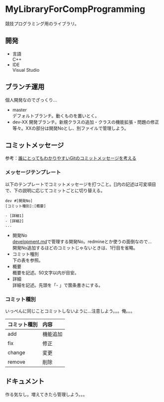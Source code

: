 # MyLibraryForCompProgramming

競技プログラミング用のライブラリ。

## 開発

- 言語  
C++
- IDE  
Visual Studio

## ブランチ運用

個人開発なのでざっくり…

- master  
デフォルトブランチ。動くものを置いとく。
- dev-XX
開発ブランチ。新規クラスの追加・クラスの機能拡張・問題の修正等々。XXの部分は開発Noとし、別ファイルで管理しよう。

## コミットメッセージ

参考：[誰にとってもわかりやすいGitのコミットメッセージを考える](https://www.tam-tam.co.jp/tipsnote/program/post16686.html)

### メッセージテンプレート

以下のテンプレートでコミットメッセージを打つこと。[]内の記述は可変項目で、下の説明に応じてコミットごとに切り替える。

```
dev #[開発No]
[コミット種別]:[概要]

- [詳細1]
- [詳細2]
...
```

- 開発No  
[development.md](./development.md)で管理する開発No。redmineとか使うの面倒なので…  
開発No追加するほどのコミットじゃないときは、1行目を省略。
- コミット種別  
下の表を参照。
- 概要  
概要を記述。50文字以内が目安。
- 詳細  
詳細を記述。先頭を「- 」で箇条書きにする。

### コミット種別

いっぺんに同じことコミットしないように…注意しよう。。。俺。。。

| コミット種別 | 内容 |
|:--|:--|
| add | 機能追加 |
| fix | 修正 |
| change | 変更 |
| remove | 削除 |

## ドキュメント

作る気なし。増えてきたら管理しよう。。。
